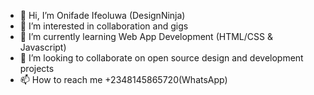 - 👋 Hi, I’m Onifade Ifeoluwa (DesignNinja)
- 👀 I’m interested in collaboration and gigs
- 🌱 I’m currently learning Web App Development (HTML/CSS & Javascript)
- 💞️ I’m looking to collaborate on open source design and development projects
- 📫 How to reach me +2348145865720(WhatsApp)

<!---
onifa1/onifa1 is a ✨ special ✨ repository because its `README.md` (this file) appears on your GitHub profile.
You can click the Preview link to take a look at your changes.
--->
